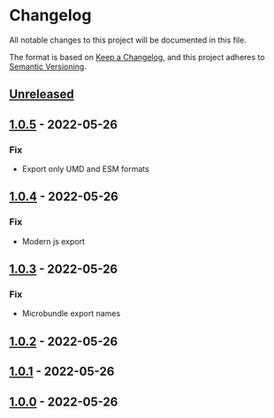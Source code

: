# Changelog

All notable changes to this project will be documented in this file.

The format is based on [Keep a Changelog](https://keepachangelog.com/en/1.0.0/),
and this project adheres to [Semantic Versioning](https://semver.org/spec/v2.0.0.html).

## [Unreleased]

## [1.0.5] - 2022-05-26

### Fix

- Export only UMD and ESM formats

## [1.0.4] - 2022-05-26

### Fix

- Modern js export

## [1.0.3] - 2022-05-26

### Fix

- Microbundle export names

## [1.0.2] - 2022-05-26

## [1.0.1] - 2022-05-26

## [1.0.0] - 2022-05-26

[unreleased]: https://github.com/soywod/react-use-bireducer/compare/v1.0.5...HEAD
[1.0.5]: https://github.com/soywod/react-use-bireducer/compare/v1.0.4...v1.0.5
[1.0.4]: https://github.com/soywod/react-use-bireducer/compare/v1.0.3...v1.0.4
[1.0.3]: https://github.com/soywod/react-use-bireducer/compare/v1.0.2...v1.0.3
[1.0.2]: https://github.com/soywod/react-use-bireducer/compare/v1.0.1...v1.0.2
[1.0.1]: https://github.com/soywod/react-use-bireducer/compare/v1.0.0...v1.0.1
[1.0.0]: https://github.com/soywod/react-use-bireducer/releases/tag/v1.0.0
